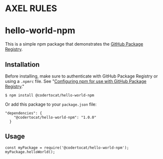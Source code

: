 # AXEL RULES

# hello-world-npm

This is a simple npm package that demonstrates the [GitHub Package Registry](https://github.com/features/package-registry).

## Installation

Before installing, make sure to authenticate with GitHub Package Registry or using a `.npmrc` file. See "[Configuring npm for use with GitHub Package Registry](https://help.github.com/en/articles/configuring-npm-for-use-with-github-package-registry#authenticating-to-github-package-registry)."

`$ npm install @codertocat/hello-world-npm`

Or add this package to your `package.json` file:

```
"dependencies": {
    "@codertocat/hello-world-npm": "1.0.0"
  }
```

## Usage

```
const myPackage = require('@codertocat/hello-world-npm');
myPackage.helloWorld();
```
